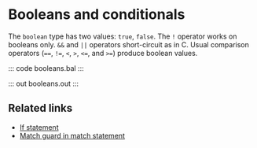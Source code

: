 # Booleans and conditionals

The `boolean` type has two values: `true`, `false`. The `!` operator works on booleans only.  `&&` and `||` operators short-circuit as in C. Usual comparison operators (`==`, `!=`, `<`, `>`, `<=`, and `>=`) produce boolean values.

::: code booleans.bal :::

::: out booleans.out :::

## Related links
- [If statement](/learn/by-example/if-statement/)
- [Match guard in match statement](/learn/by-example/match-guard-in-match-statement/)
